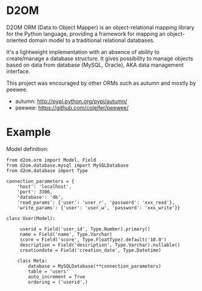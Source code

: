 D2OM
=====

D2OM ORM (Data to Object Mapper) is an object-relational mapping library 
for the Python language, providing a framework for mapping an object-oriented 
domain model to a traditional relational databases.

It's a lightweight implementation with an absence of ability to create/manage 
a database structure. It gives possibility to manage objects based on data 
from database (MySQL, Oracle), AKA data management interface.

This project was encouraged by other ORMs such as autumn and mostly by peewee.
- autumn: http://pypi.python.org/pypi/autumn/
- peewee: https://github.com/coleifer/peewee/



Example
=====

Model definition:

    from d2om.orm import Model, Field
    from d2om.database.mysql import MySQLDatabase
    from d2om.database import Type

    connection_parameters = {
        'host': 'localhost',
        'port': 3306,
        'database': 'db',
        'read_params': {'user': 'user_r', 'password': 'xxx_read'},
        'write_params': {'user': 'user_w', 'password': 'xxx_write'}}

    class User(Model):

         userid = Field('user_id', Type.Number).primary()
         name = Field('name', Type.Varchar)
         score = Field('score', Type.FloatType).default('10.0')
         description = Field('description', Type.Varchar).nullable()
         creationdate = Field('creation_date', Type.Datetime)

        class Meta:
            database = MySQLDatabase(**connection_parameters)
            table = 'users'
            auto_increment = True
            ordering = ('userid',)
